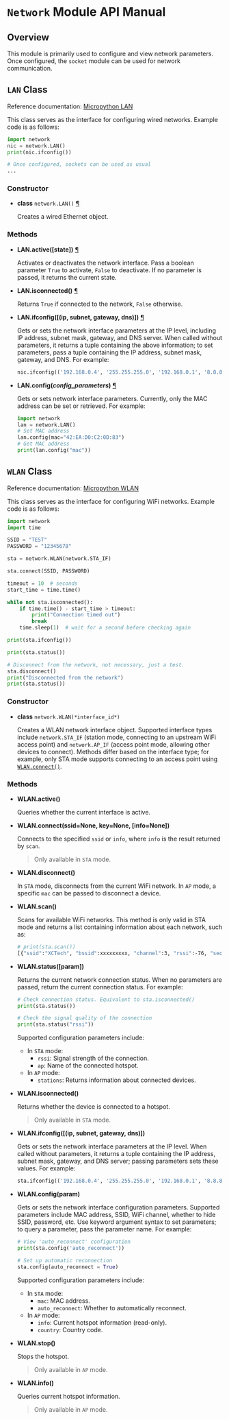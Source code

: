 # `Network` Module API Manual

## Overview

This module is primarily used to configure and view network parameters. Once configured, the `socket` module can be used for network communication.

## `LAN` Class

Reference documentation: [Micropython LAN](https://docs.micropython.org/en/latest/library/network.LAN.html)

This class serves as the interface for configuring wired networks. Example code is as follows:

```python
import network
nic = network.LAN()
print(nic.ifconfig())

# Once configured, sockets can be used as usual
...
```

### Constructor

- **class** `network.LAN()` [¶](https://docs.micropython.org/en/latest/library/network.LAN.html#network.LAN)

  Creates a wired Ethernet object.

### Methods

- **LAN.active([state])** [¶](https://docs.micropython.org/en/latest/library/network.LAN.html#network.LAN.active)

  Activates or deactivates the network interface. Pass a boolean parameter `True` to activate, `False` to deactivate. If no parameter is passed, it returns the current state.

- **LAN.isconnected()** [¶](https://docs.micropython.org/en/latest/library/network.LAN.html#network.LAN.isconnected)

  Returns `True` if connected to the network, `False` otherwise.

- **LAN.ifconfig([(ip, subnet, gateway, dns)])** [¶](https://docs.micropython.org/en/latest/library/network.LAN.html#network.LAN.ifconfig)

  Gets or sets the network interface parameters at the IP level, including IP address, subnet mask, gateway, and DNS server. When called without parameters, it returns a tuple containing the above information; to set parameters, pass a tuple containing the IP address, subnet mask, gateway, and DNS. For example:

  ```python
  nic.ifconfig(('192.168.0.4', '255.255.255.0', '192.168.0.1', '8.8.8.8'))
  ```

- **LAN.config(*config_parameters*)** [¶](https://docs.micropython.org/en/latest/library/network.LAN.html#network.LAN.config)

  Gets or sets network interface parameters. Currently, only the MAC address can be set or retrieved. For example:

  ```python
  import network
  lan = network.LAN()
  # Set MAC address
  lan.config(mac="42:EA:D0:C2:0D:83")
  # Get MAC address
  print(lan.config("mac"))
  ```

## `WLAN` Class

Reference documentation: [Micropython WLAN](https://docs.micropython.org/en/latest/library/network.WLAN.html)

This class serves as the interface for configuring WiFi networks. Example code is as follows:

```python
import network
import time

SSID = "TEST"
PASSWORD = "12345678"

sta = network.WLAN(network.STA_IF)

sta.connect(SSID, PASSWORD)

timeout = 10  # seconds
start_time = time.time()

while not sta.isconnected():
    if time.time() - start_time > timeout:
        print("Connection timed out")
        break
    time.sleep(1)  # wait for a second before checking again

print(sta.ifconfig())

print(sta.status())

# Disconnect from the network, not necessary, just a test.
sta.disconnect()
print("Disconnected from the network")
print(sta.status())

```

### Constructor

- **class** `network.WLAN(*interface_id*)`

  Creates a WLAN network interface object. Supported interface types include `network.STA_IF` (station mode, connecting to an upstream WiFi access point) and `network.AP_IF` (access point mode, allowing other devices to connect). Methods differ based on the interface type; for example, only STA mode supports connecting to an access point using [`WLAN.connect()`](https://docs.micropython.org/en/latest/library/network.WLAN.html#network.WLAN.connect).

### Methods

- **WLAN.active()**

  Queries whether the current interface is active.

- **WLAN.connect(ssid=None, key=None, [info=None])**

  Connects to the specified `ssid` or `info`, where `info` is the result returned by `scan`.

  > Only available in `STA` mode.

- **WLAN.disconnect()**

  In `STA` mode, disconnects from the current WiFi network.
  In `AP` mode, a specific `mac` can be passed to disconnect a device.

- **WLAN.scan()**

  Scans for available WiFi networks. This method is only valid in STA mode and returns a list containing information about each network, such as:

  ```bash
  # print(sta.scan())
  [{"ssid":"XCTech", "bssid":xxxxxxxxx, "channel":3, "rssi":-76, "security":"SECURITY_WPA_WPA2_MIXED_PSK", "band":"2.4G", "hidden":0},...]
  ```

- **WLAN.status([param])**

  Returns the current network connection status. When no parameters are passed, return the current connection status. For example:

  ```python
  # Check connection status. Equivalent to sta.isconnected()
  print(sta.status())

  # Check the signal quality of the connection
  print(sta.status("rssi"))
  ```

  Supported configuration parameters include:

  - In `STA` mode:
    - `rssi`: Signal strength of the connection.
    - `ap`: Name of the connected hotspot.
  - In `AP` mode:
    - `stations`: Returns information about connected devices.

- **WLAN.isconnected()**

  Returns whether the device is connected to a hotspot.

  > Only available in `STA` mode.

- **WLAN.ifconfig([(ip, subnet, gateway, dns)])**

  Gets or sets the network interface parameters at the IP level. When called without parameters, it returns a tuple containing the IP address, subnet mask, gateway, and DNS server; passing parameters sets these values. For example:

  ```python
  sta.ifconfig(('192.168.0.4', '255.255.255.0', '192.168.0.1', '8.8.8.8'))
  ```

- **WLAN.config(param)**

  Gets or sets the network interface configuration parameters. Supported parameters include MAC address, SSID, WiFi channel, whether to hide SSID, password, etc. Use keyword argument syntax to set parameters; to query a parameter, pass the parameter name. For example:

  ```python
  # View 'auto_reconnect' configuration
  print(sta.config('auto_reconnect'))

  # Set up automatic reconnection
  sta.config(auto_reconnect = True)
  ```

  Supported configuration parameters include:

  - In `STA` mode:
    - `mac`: MAC address.
    - `auto_reconnect`: Whether to automatically reconnect.
  - In `AP` mode:
    - `info`: Current hotspot information (read-only).
    - `country`: Country code.

- **WLAN.stop()**

  Stops the hotspot.

  > Only available in `AP` mode.

- **WLAN.info()**

  Queries current hotspot information.

  > Only available in `AP` mode.
